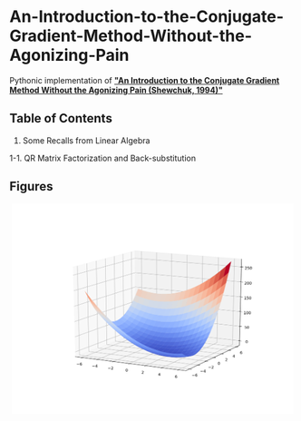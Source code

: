 # An-Introduction-to-the-Conjugate-Gradient-Method-Without-the-Agonizing-Pain
Pythonic implementation of __["An Introduction to the Conjugate Gradient Method Without the Agonizing Pain (Shewchuk, 1994)"](http://www.cs.cmu.edu/~quake-papers/painless-conjugate-gradient.pdf)__

## Table of Contents

1. Some Recalls from Linear Algebra

1-1. QR Matrix Factorization and Back-substitution

## Figures

<p align="center">
  <img src="/figures/2.png" width="497" height="370">
</p>